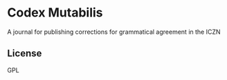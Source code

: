 # Codex Mutabilis

A journal for publishing corrections for grammatical agreement in the ICZN

## License

GPL
